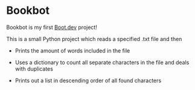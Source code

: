 # Bookbot
Bookbot is my first [Boot.dev](https://www.boot.dev) project!

This is a small Python project which reads a specified .txt file and then

- Prints the amount of words included in the file

- Uses a dictionary to count all separate characters in the file and deals with duplicates

- Prints out a list in descending order of all found characters
